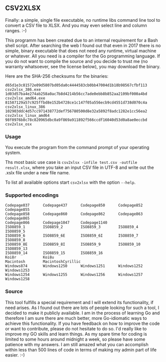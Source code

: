 ## CSV2XLSX

Finally: a simple, single file executable, no runtime libs command line tool to convert
a CSV file to XLSX. And you may even select line and column ranges. :-)

This programm has been created due to an internal requirement for a Bash shell script. After searching
the web I found out that even in 2017 there is no simple, binary executable that does not need any
runtime, virtual machine or whatever. All you need is a compiler for the Go programming language.
If you do not want to compile the source and you decide to trust me (no warranty whatsoever, see the
license below), you may download the binary.

Here are the SHA-256 checksums for the binaries:

    d65d1e3c81572e09d5807bd05da0c4444583cb0bb47004d1b18b98567cfbf113  csv2xlsx_386.exe
    1d03d57ba4e274ab258a0ac7b8d4214b56cc7ade0ebb8b852aa2109bf000a4bd  csv2xlsx_amd64.exe
    81587129a57c925ffbd8e152b4728ce1c147f05a556ecb9cd4551d738d070c4a  csv2xlsx_linux_386
    102903ddc4d57cc971438772def756780500d8e32a5892f8adc1282e1cc56ea2  csv2xlsx_linux_amd64
    98f0976b8c78c820965dbc0a9f869a911892f566ccdf16040d53d0a8ae0eccbd  csv2xlsx_osx


### Usage

You execute the program from the command prompt of your operating system.

Ths most basic use case is `csv2xlsx -infile test.csv -outfile result.xlsx`, where you
take an input CSV file in UTF-8 and write out the .xslx file under a new file name.

To list all available options start `csv2xlsx` with the option `--help`.

### Supported encodings

    Codepage037      Codepage437      Codepage850      Codepage852      Codepage855      
    Codepage858      Codepage860      Codepage862      Codepage863      Codepage865
    Codepage866      Codepage1047     Codepage1140      
    ISO8859_1        ISO8859_2        ISO8859_3        ISO8859_4        ISO8859_5
    ISO8859_6        ISO8859_6E       ISO8859_6I       ISO8859_7        ISO8859_8
    ISO8859_8E       ISO8859_8I       ISO8859_9        ISO8859_10       ISO8859_13
    ISO8859_14       ISO8859_15       ISO8859_16      
    Koi8r            Koi8u      
    Macintosh        MacintoshCyrillic      
    Windows874       Windows1250      Windows1251      Windows1252      Windows1253      
    Windows1254      Windows1255      Windows1256      Windows1257      Windows1258      


### Source

This tool fulfills a special requirement and I will extend its functionality, if need arises. As I found out there are lots 
of people looking for such a tool, I decided to make it publicly available. I am in the process of learning Go and therefore
I am sure there are much better, more Go-idiomatic ways to achieve this functionality. If you have feedback on how to improve
the code or want to contribute, please do not hesitate to do so. I'd really like to improve my GO skills and learn things.
As my spare time for coding is limited to some hours around midnight a week, so please have some patience with my answers.
I am still amazed what you can accomplish within less than 500 lines of code in terms of making my admin part of life easier. :-)


